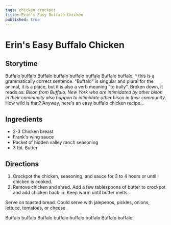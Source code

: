 ```yaml
---
tags: chicken crockpot
title: Erin's Easy Buffalo Chicken
published: true
---
```


# Erin's Easy Buffalo Chicken

## Storytime
Buffalo buffalo Buffalo buffalo buffalo buffalo Buffalo buffalo.
^ this is a grammatically correct sentence. "Buffalo" is singular and plural for the animal, it is a place, but it is also a verb meaning "to bully". Broken down, it reads as: *Bison from Buffalo, New York who are intimidated by other bison in their community also happen to intimidate other bison in their community*.
How wild is that? Anyway, here's an easy buffalo chicken recipe...

## Ingredients
* 2-3 Chicken breast
* Frank's wing sauce 
* Packet of hidden valley ranch seasoning 
* 3 tbl. Butter

## Directions
1. Crockpot the chicken, seasoning, and sauce for 3 to 4 hours or until chicken is cooked. 
2. Remove chicken and shred. Add a few tablespoons of butter to crockpot and add chicken back in. Keep warm until butter melts. 

Serve on toasted bread. Could serve with jalepenos, pickles, onions, lettuce, tomatoes, or cheese. 

Buffalo buffalo Buffalo buffalo buffalo buffalo Buffalo buffalo!
